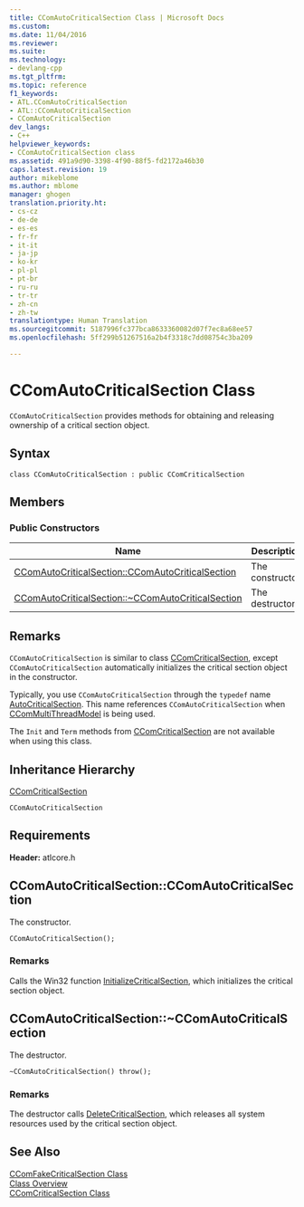 ```yaml
---
title: CComAutoCriticalSection Class | Microsoft Docs
ms.custom: 
ms.date: 11/04/2016
ms.reviewer: 
ms.suite: 
ms.technology:
- devlang-cpp
ms.tgt_pltfrm: 
ms.topic: reference
f1_keywords:
- ATL.CComAutoCriticalSection
- ATL::CComAutoCriticalSection
- CComAutoCriticalSection
dev_langs:
- C++
helpviewer_keywords:
- CComAutoCriticalSection class
ms.assetid: 491a9d90-3398-4f90-88f5-fd2172a46b30
caps.latest.revision: 19
author: mikeblome
ms.author: mblome
manager: ghogen
translation.priority.ht:
- cs-cz
- de-de
- es-es
- fr-fr
- it-it
- ja-jp
- ko-kr
- pl-pl
- pt-br
- ru-ru
- tr-tr
- zh-cn
- zh-tw
translationtype: Human Translation
ms.sourcegitcommit: 5187996fc377bca8633360082d07f7ec8a68ee57
ms.openlocfilehash: 5ff299b51267516a2b4f3318c7dd08754c3ba209

---
```

# CComAutoCriticalSection Class
`CComAutoCriticalSection` provides methods for obtaining and releasing ownership of a critical section object.  
  
## Syntax  
  
```
class CComAutoCriticalSection : public CComCriticalSection
```  
  
## Members  
  
### Public Constructors  
  
|Name|Description|  
|----------|-----------------|  
|[CComAutoCriticalSection::CComAutoCriticalSection](#ccomautocriticalsection__ccomautocriticalsection)|The constructor.|  
|[CComAutoCriticalSection::~CComAutoCriticalSection](#ccomautocriticalsection___dtorccomautocriticalsection)|The destructor.|  
  
## Remarks  
 `CComAutoCriticalSection` is similar to class [CComCriticalSection](../../atl/reference/ccomcriticalsection-class.md), except `CComAutoCriticalSection` automatically initializes the critical section object in the constructor.  
  
 Typically, you use `CComAutoCriticalSection` through the `typedef` name [AutoCriticalSection](ccommultithreadmodel-class.md#ccommultithreadmodel__autocriticalsection). This name references `CComAutoCriticalSection` when [CComMultiThreadModel](../../atl/reference/ccommultithreadmodel-class.md) is being used.  

  
 The `Init` and `Term` methods from [CComCriticalSection](../../atl/reference/ccomcriticalsection-class.md) are not available when using this class.  
  
## Inheritance Hierarchy  
 [CComCriticalSection](../../atl/reference/ccomcriticalsection-class.md)  
  
 `CComAutoCriticalSection`  
  
## Requirements  
 **Header:** atlcore.h  
  
##  <a name="ccomautocriticalsection__ccomautocriticalsection"></a>  CComAutoCriticalSection::CComAutoCriticalSection  
 The constructor.  
  
```
CComAutoCriticalSection();
```  
  
### Remarks  
 Calls the Win32 function [InitializeCriticalSection](http://msdn.microsoft.com/library/windows/desktop/ms683472), which initializes the critical section object.  
  
##  <a name="ccomautocriticalsection___dtorccomautocriticalsection"></a>  CComAutoCriticalSection::~CComAutoCriticalSection  
 The destructor.  
  
```
~CComAutoCriticalSection() throw();
```  
  
### Remarks  
 The destructor calls [DeleteCriticalSection](http://msdn.microsoft.com/library/windows/desktop/ms682552), which releases all system resources used by the critical section object.  
  
## See Also  
 [CComFakeCriticalSection Class](../../atl/reference/ccomfakecriticalsection-class.md)   
 [Class Overview](../../atl/atl-class-overview.md)   
 [CComCriticalSection Class](../../atl/reference/ccomcriticalsection-class.md)



<!--HONumber=Jan17_HO2-->


